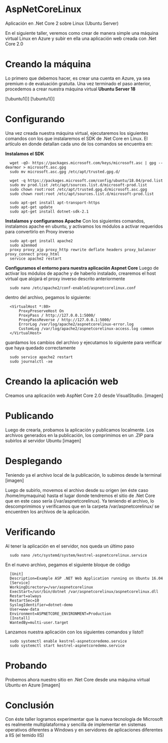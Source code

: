 # AspNetCoreLinux
Aplicación en .Net Core 2 sobre Linux (Ubuntu Server)

En el siguiente taller, veremos como crear de manera simple una máquina virtual Linux en Azure y subir en ella una aplicación web 
creada con .Net Core 2.0

# Creando la máquina
Lo primero que debemos hacer, es crear una cuenta en Azure, ya sea premium o de evaluación gratuita. Una vez terminado el 
paso anterior, procedemos a crear nuestra máquina virtual **Ubuntu Server 18**

[!ubuntu1()]
[!ubuntu1()]

# Configurando
Una vez creada nuestra máquina virtual, ejecutaremos los siguientes comandos con los que instalaremos el SDK de .Net Core en Linux.
El artículo en donde detallan cada uno de los comandos se encuentra en: 

**Instalamos el SDK**
```
  wget -qO- https://packages.microsoft.com/keys/microsoft.asc | gpg --dearmor > microsoft.asc.gpg
  sudo mv microsoft.asc.gpg /etc/apt/trusted.gpg.d/

  wget -q https://packages.microsoft.com/config/ubuntu/18.04/prod.list
  sudo mv prod.list /etc/apt/sources.list.d/microsoft-prod.list 
  sudo chown root:root /etc/apt/trusted.gpg.d/microsoft.asc.gpg 
  sudo chown root:root /etc/apt/sources.list.d/microsoft-prod.list

  sudo apt-get install apt-transport-https 
  sudo apt-get update 
  sudo apt-get install dotnet-sdk-2.1 
```
**Instalamos y configuramos Apache**
Con los siguientes comandos, instalamos apache en ubuntu, y activamos los módulos a activar requeridos para convertirlo 
en Proxy inverso
```
  sudo apt-get install apache2
  sudo a2enmod
  proxy proxy_ajp proxy_http rewrite deflate headers proxy_balancer proxy_connect proxy_html
  service apache2 restart
```
**Configuramos el entorno para nuestra aplicación Aspnet Core**
Luego de activar los módulos de apache y de haberlo instalado, crearemos el host virtual que alojará el proxy 
inverso descrito anteriormente
```
  sudo nano /etc/apache2/conf-enabled/aspnetcorelinux.conf
```
dentro del archivo, pegamos lo siguiente:
```
  <VirtualHost *:80>
	  ProxyPreserveHost On
	  ProxyPass / http://127.0.0.1:5000/
	  ProxyPassReverse / http://127.0.0.1:5000/
	  ErrorLog /var/log/apache2/aspnetcorelinux-error.log
	  CustomLog /var/log/apache2/aspnetcorelinux-access.log common
  </VirtualHost>
```
guardamos los cambios del archivo y ejecutamos lo siguiente para verificar que haya quedado correctamente
```
  sudo service apache2 restart
  sudo journalctl -xe
```

# Creando la aplicación web
Creamos una aplicación web AspNet Core 2.0 desde VisualStudio. 
[imagen]

# Publicando
Luego de crearla, probamos la aplicación y publicamos localmente. Los archivos generados en la publicación, los comprimimos 
en un .ZIP para subirlos al servidor Ubuntu
[imagen]

# Desplegando
Teniendo ya el archivo local de la publicación, lo subimos desde la terminal
[imagen]

Luego de subirlo, movemos el archivo desde su origen (en éste caso /home/mymaquina) hasta el lugar donde tendremos el sitio 
de .Net Core que en este caso sería (/var/aspnetcorelinux). Ya teniendo el archivo, lo descomprimimos y verificamos que en la carpeta 
/var/aspnetcorelinux/ se encuentren los archivos de la aplicación.  

# Verificando
Al tener la aplicación en el servidor, nos queda un último paso
```
  sudo nano /etc/systemd/system/kestrel-aspnetcorelinux.service
```
En el nuevo archivo, pegamos el siguiente bloque de código
```
  [Unit]
  Description=Example ASP .NET Web Application running on Ubuntu 16.04
  [Service]
  WorkingDirectory=/var/aspnetcorelinux
  ExecStart=/usr/bin/dotnet /var/aspnetcorelinux/aspnetcorelinux.dll
  Restart=always
  RestartSec=10
  SyslogIdentifier=dotnet-demo
  User=www-data
  Environment=ASPNETCORE_ENVIRONMENT=Production
  [Install]
  WantedBy=multi-user.target
```
Lanzamos nuestra aplicación con los siguientes comandos y listo!!
```
  sudo systemctl enable kestrel-aspnetcoredemo.service
  sudo systemctl start kestrel-aspnetcoredemo.service
```
# Probando
Probemos ahora nuestro sitio en .Net Core desde una máquina virtual Ubuntu en Azure
[imagen]

# Conclusión
Con éste taller logramos experimentar que la nueva tecnología de Microsoft es realmente multiplataforma y sencilla de implementar en 
sistemas operativos diferentes a Windows y en servidores de aplicaciones diferentes a IIS (el temido IIS)
